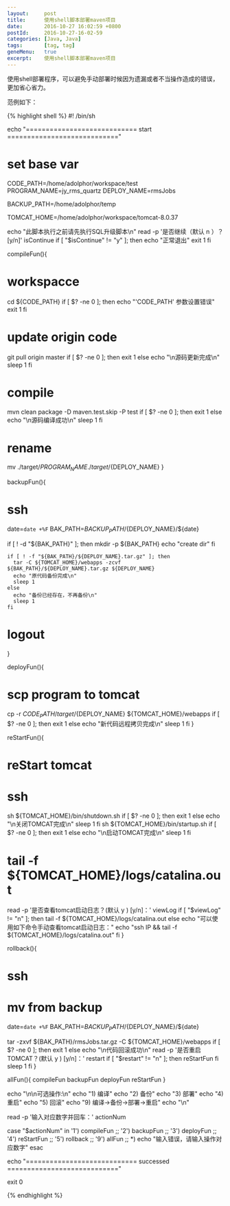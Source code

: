 ```yaml
---
layout:     post
title:      使用shell脚本部署maven项目
date:       2016-10-27 16:02:59 +0800
postId:     2016-10-27-16-02-59
categories: [Java, Java]
tags:       [tag, tag]
geneMenu:   true
excerpt:    使用shell脚本部署maven项目
---
```

使用shell部署程序，可以避免手动部署时候因为遗漏或者不当操作造成的错误，
更加省心省力。

范例如下：

{% highlight shell %}
#! /bin/sh

echo "============================ start ============================"

# set base var
CODE_PATH=/home/adolphor/workspace/test
PROGRAM_NAME=jy_rms_quartz
DEPLOY_NAME=rmsJobs

BACKUP_PATH=/home/adolphor/temp

TOMCAT_HOME=/home/adolphor/workspace/tomcat-8.0.37

echo "此脚本执行之前请先执行SQL升级脚本\n"
read -p '是否继续（默认 n ）？ [y/n]' isContinue
if [ "$isContinue" != "y" ]; then
  echo "正常退出"
  exit 1
fi

compileFun(){
  # workspacce
  cd ${CODE_PATH}
  if [ $? -ne 0 ]; then
    echo "'CODE_PATH' 参数设置错误"
    exit 1
  fi
  # update origin code
  git pull origin master
  if [ $? -ne 0 ]; then
    exit 1
  else
    echo "\n源码更新完成\n"
    sleep 1
  fi
  # compile
  mvn clean package -D maven.test.skip -P test
  if [ $? -ne 0 ]; then
    exit 1
  else
    echo "\n源码编译成功\n"
    sleep 1
  fi
  # rename
  mv ./target/${PROGRAM_NAME} ./target/${DEPLOY_NAME}
}

backupFun(){
  # ssh
  date=`date +%F`
  BAK_PATH=${BACKUP_PATH}/${DEPLOY_NAME}/${date}

  if [ ! -d "${BAK_PATH}" ]; then
    mkdir -p ${BAK_PATH}
    echo "create dir"
  fi

    if [ ! -f "${BAK_PATH}/${DEPLOY_NAME}.tar.gz" ]; then
      tar -C ${TOMCAT_HOME}/webapps -zcvf ${BAK_PATH}/${DEPLOY_NAME}.tar.gz ${DEPLOY_NAME}
      echo "原代码备份完成\n"
      sleep 1
    else
      echo "备份已经存在，不再备份\n"
      sleep 1
    fi
  # logout
}

deployFun(){
  # scp program to tomcat
  cp -r ${CODE_PATH}/target/${DEPLOY_NAME} ${TOMCAT_HOME}/webapps
  if [ $? -ne 0 ]; then
    exit 1
  else
    echo "新代码远程拷贝完成\n"
    sleep 1
  fi
}

reStartFun(){
  # reStart tomcat
  # ssh
  sh ${TOMCAT_HOME}/bin/shutdown.sh
  if [ $? -ne 0 ]; then
    exit 1
  else
    echo "\n关闭TOMCAT完成\n"
    sleep 1
  fi
  sh ${TOMCAT_HOME}/bin/startup.sh
  if [ $? -ne 0 ]; then
    exit 1
  else
    echo "\n启动TOMCAT完成\n"
    sleep 1
  fi
  # tail -f ${TOMCAT_HOME}/logs/catalina.out
  read -p '是否查看tomcat启动日志？(默认 y ) [y/n]：' viewLog
  if [ "$viewLog" != "n" ]; then
    tail -f ${TOMCAT_HOME}/logs/catalina.out
  else
    echo "可以使用如下命令手动查看tomcat启动日志："
    echo "ssh IP && tail -f ${TOMCAT_HOME}/logs/catalina.out"
  fi
}

rollback(){
  # ssh
  # mv from backup
  date=`date +%F`
  BAK_PATH=${BACKUP_PATH}/${DEPLOY_NAME}/${date}

  tar -zxvf ${BAK_PATH}/rmsJobs.tar.gz -C ${TOMCAT_HOME}/webapps
  if [ $? -ne 0 ]; then
    exit 1
  else
    echo "\n代码回滚成功\n"
    read -p '是否重启 TOMCAT？(默认 y ) [y/n]：' restart
    if [ "$restart" != "n" ]; then
      reStartFun
    fi
    sleep 1
  fi
}

allFun(){
  compileFun
  backupFun
  deployFun
  reStartFun
}

echo "\n\n可选操作:\n"
echo "1) 编译"
echo "2) 备份"
echo "3) 部署"
echo "4) 重启"
echo "5) 回滚"
echo "9) 编译->备份->部署->重启"
echo "\n"

read -p '输入对应数字并回车：' actionNum

case "$actionNum" in
  '1')
     compileFun
     ;;
  '2')
     backupFun
     ;;
  '3')
     deployFun
     ;;
  '4')
     reStartFun
     ;;
  '5')
     rollback
     ;;
  '9')
     allFun
     ;;
  *)
     echo "输入错误，请输入操作对应数字"
esac

echo "============================ successed ============================"

exit 0

{% endhighlight %}
